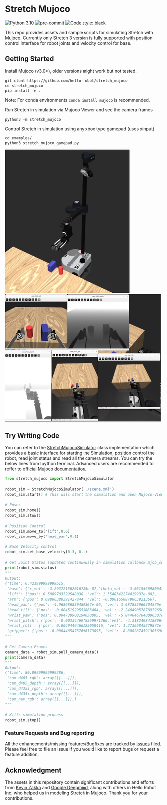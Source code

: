 # Stretch Mujoco

[![Python 3.10](https://img.shields.io/badge/python-3.10-blue.svg)](https://www.python.org/downloads/release/python-31012/)
[![pre-commit](https://img.shields.io/badge/pre--commit-enabled-brightgreen?logo=pre-commit&logoColor=white)](https://github.com/pre-commit/pre-commit)
[![Code style: black](https://img.shields.io/badge/code%20style-black-000000.svg)](https://github.com/psf/black)

This repo provides assets and sample scripts for simulating Stretch with [Mujoco](https://github.com/google-deepmind/mujoco).
Currently only Stretch 3 version is fully supported with position control interface for robot joints and velocity control for base.

## Getting Started

Install Mujoco (v3.0>), older versions might work but not tested.

```
git clont https://github.com/hello-robot/stretch_mujoco
cd stretch_mujoco
pip install -e .
```

Note: For conda environments `conda install mujoco` is recommended.

Run Stretch in simulation via Mujoco Viewer and see the camera frames

```
python3 -m stretch_mujoco
```

Control Stretch in simulation using any xbox type gamepad (uses xinput)

```
cd examples/
python3 stretch_mujoco_gamepad.py
```

<img src="./docs/stretch3_in_mujoco.png" title="Camera Streams" width="400px"> <img src="./docs/camera_streams.png" title="Camera Streams" width="500px">

## Try Writing Code

You can refer to the [StretchMujocoSimulator](https://github.com/hello-robot/stretch_mujoco/blob/main/stretch_mujoco.py#L11) class implementation which provides a basic interface for starting the Simulation, position control the robot, read joint status and read all the camera streams. You can try the below lines from Ipython terminal. Advanced users are recommended to reffer to [official Mujoco documentation](https://mujoco.readthedocs.io/en/stable/python.html).

```python
from stretch_mujoco import StretchMujocoSimulator

robot_sim = StretchMujocoSimulator('./scene.xml')
robot_sim.start() # This will start the simulation and open Mujoco-Viewer window

# Poses
robot_sim.home()
robot_sim.stow()

# Position Control 
robot_sim.move_to('lift',0.6)
robot_sim.move_by('head_pan',0.1)

# Base Velocity control
robot_sim.set_base_velocity(0.3,-0.1)

# Get Joint Status (updated continuously in simulation callback mjcb_control)
print(robot_sim.status)
"""
Output:
{'time': 6.421999999999515,
 'base': {'x_vel': -3.293721562016785e-07,'theta_vel': -3.061556698064456e-05},
 'lift': {'pos': 0.5889703729548038, 'vel': 1.3548342274419937e-08},
 'arm': {'pos': 0.09806380391427844, 'vel': -0.0001650879063921366},
 'head_pan': {'pos': -4.968686850480367e-06, 'vel': 3.987855066304579e-08},
 'head_tilt': {'pos': -0.00451929555883404, 'vel': -2.2404905787897265e-09},
 'wrist_yaw': {'pos': 0.004738908190630005, 'vel': -5.8446467640096307e-05},
 'wrist_pitch': {'pos': -0.0033446975569971366,'vel': -4.3182498418896415e-06},
 'wrist_roll': {'pos': 0.0049449466225058416, 'vel': 1.27366845279872e-08},
 'gripper': {'pos': -0.00044654737698173895, 'vel': -8.808287459130369e-07}}
"""

# Get Camera Frames
camera_data = robot_sim.pull_camera_data()
print(camera_data)
"""
Output:
{'time': 80.89999999999286,
 'cam_d405_rgb': array([[...]]),
 'cam_d405_depth': array([[...]]),
 'cam_d435i_rgb': array([[...]]),
 'cam_d435i_depth': array([[...]]),
 'cam_nav_rgb': array([[...]]),}
"""

# Kills simulation process
robot_sim.stop()
```

### Feature Requests and Bug reporting

All the enhancements/missing features/Bugfixes are tracked by [Issues](https://github.com/hello-robot/stretch_mujoco/issues) filed. Please feel free to file an issue if you would like to report bugs or request a feature addition.

## Acknowledgment

The assets in this repository contain significant contributions and efforts from [Kevin Zakka](https://github.com/kevinzakka) and [Google Deepmind](https://github.com/google-deepmind), along with others in Hello Robot Inc. who helped us in modeling Stretch in Mujoco. Thank you for your contributions.
